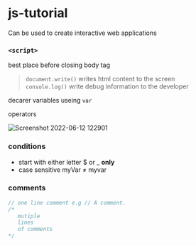 # js-tutorial

Can be used to create interactive web applications

### `<script>`
  
  best place before closing body tag

> `document.write()` writes html content to the screen  
> `console.log()` write debug information to the developer

decarer variables useing `var`

operators

![Screenshot 2022-06-12 122901](https://user-images.githubusercontent.com/97400721/173226825-fa5b029c-fc5e-4bb7-ba5a-a7520cf93354.png)

### conditions

- start with either letter $ or \_ **only**
- case sensitive myVar ≠ myvar

### comments

```js
// one line comment e.g // A comment.
/*
   mutiple
   lines
   of comments
*/
```

